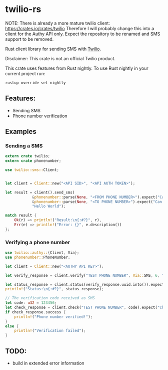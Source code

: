 # twilio-rs

NOTE: There is already a more mature twilio client: https://crates.io/crates/twilio
Therefore I will probably change this into a client for the Authy API only. Expect the repository to be renamed and SMS support to be removed.

Rust client library for sending SMS with [Twilio](https://www.twilio.com).

Disclaimer: This crate is not an official Twilio product.

This crate uses features from Rust nightly. To use Rust nightly in your current project run:

```sh
rustup override set nightly
```

## Features:

 * Sending SMS
 * Phone number verification

## Examples

### Sending a SMS

```rust
extern crate twilio;
extern crate phonenumber;

use twilio::sms::Client;


let client = Client::new("<API SID>", "<API AUTH TOKEN>");

let result = client().send_sms(
            &phonenumber::parse(None, "<FROM PHONE NUMBER>").expect("Can't parse phone number: from"),
            &phonenumber::parse(None, "<TO PHONE NUMBER>").expect("Can't parse phone number: to"),
            "Hello World");

match result {
	Ok(r) => println!("Result:\n{:#?}", r),
	Err(e) => println!("Error: {}", e.description())
};
```

### Verifying a phone number

```rust
use twilio::authy::{Client, Via};
use phonenumber::PhoneNumber;

let client = Client::new("<AUTHY API KEY>");

let verify_response = client.verify("TEST PHONE NUMBER", Via::SMS, 6, "en").expect("verify failed");

let status_response = client.status(verify_response.uuid.into()).expect("status failed");
println!("Status:\n{:#?}", status_response);

// The verification code received as SMS
let code: u32 = 123456;
let check_response = client.check("TEST PHONE NUMBER", code).expect("check failed");
if check_response.success {
	println!("Phone number verified!");
}
else {
	println!("Verification failed");
}
```

## TODO:

 * build in extended error information

